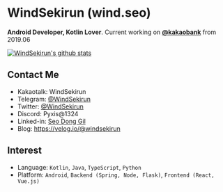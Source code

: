 # WindSekirun (wind.seo)
**Android Developer, Kotlin Lover**. Current working on [**@kakaobank**](https://github.com/kakaobank) from 2019.06

[![WindSekirun's github stats](https://github-readme-stats.vercel.app/api?username=windsekirun&count_private=true&show_icons=true&theme=nord)](https://github.com/anuraghazra/github-readme-stats) 

## Contact Me
* Kakaotalk: WindSekirun
* Telegram: [@WindSekirun](https://t.me/windsekirun)
* Twitter: [@WindSekirun](https://twitter.com/WindSekirun/)
* Discord: Pyxis@1324
* Linked-in: [Seo Dong Gil](https://www.linkedin.com/in/windsekirun/)
* Blog: https://velog.io/@windsekirun

## Interest
* Language: `Kotlin`, `Java`, `TypeScript`, `Python`
* Platform: `Android`, `Backend (Spring, Node, Flask)`, `Frontend (React, Vue.js)`
